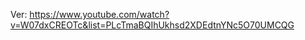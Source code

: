 Ver: https://www.youtube.com/watch?v=W07dxCREOTc&list=PLcTmaBQIhUkhsd2XDEdtnYNc5O70UMCQG
<!--stackedit_data:
eyJoaXN0b3J5IjpbMTA3ODE4ODc4OV19
-->